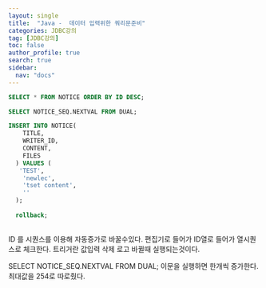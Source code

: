 ```yaml
---
layout: single
title:  "Java -  데이터 입력위한 쿼리문준비"
categories: JDBC강의
tag: [JDBC강의]
toc: false
author_profile: true
search: true
sidebar:
  nav: "docs"
---
```




```sql
SELECT * FROM NOTICE ORDER BY ID DESC;

SELECT NOTICE_SEQ.NEXTVAL FROM DUAL;

INSERT INTO NOTICE(
    TITLE,
    WRITER_ID,
    CONTENT,
    FILES
  ) VALUES (
   'TEST',
    'newlec',
    'tset content',
    ''
  );
  
  rollback;
  
```

ID 를 시퀀스를 이용해 자동증가로 바꿀수있다. 편집기로 들어가 ID열로 들어가 열시퀀스로 체크한다.
트리거란 값입력 삭제 로고 바뀔때 실행되는것이다.

SELECT NOTICE_SEQ.NEXTVAL FROM DUAL; 이문을 실행하면 한개씩 증가한다.
최대값을 254로 따로줬다.
